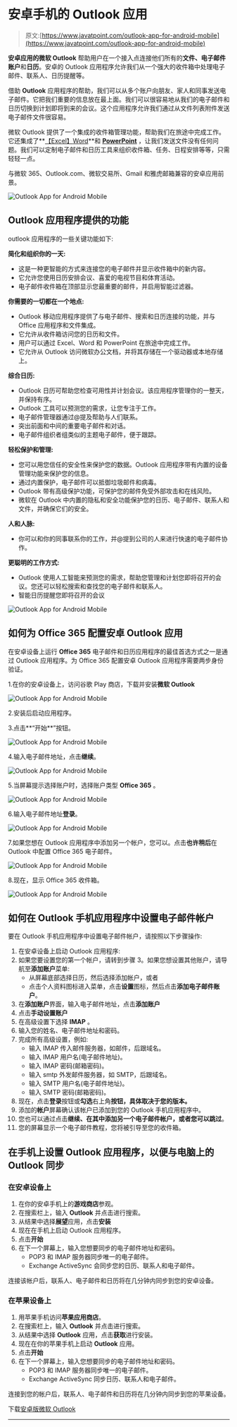 # 安卓手机的 Outlook 应用

> 原文:[https://www.javatpoint.com/outlook-app-for-android-mobile](https://www.javatpoint.com/outlook-app-for-android-mobile)

**安卓应用的微软 Outlook** 帮助用户在一个接入点连接他们所有的**文件、电子邮件账户**和**日历**。安卓的 Outlook 应用程序允许我们从一个强大的收件箱中处理电子邮件、联系人、日历提醒等。

借助 **Outlook** 应用程序的帮助，我们可以从多个账户向朋友、家人和同事发送电子邮件。它把我们重要的信息放在最上面。我们可以很容易地从我们的电子邮件和日历切换到计划即将到来的会议。这个应用程序允许我们通过从文件列表附件发送电子邮件文件很容易。

微软 Outlook 提供了一个集成的收件箱管理功能，帮助我们在旅途中完成工作。它还集成了**[【Excel】](https://www.javatpoint.com/excel-tutorial)[Word](https://www.javatpoint.com/ms-word-tutorial)**和 **[PowerPoint](https://www.javatpoint.com/powerpoint-tutorial)** ，让我们发送文件没有任何问题。我们可以定制电子邮件和日历工具来组织收件箱、任务、日程安排等等，只需轻轻一点。

与微软 365、Outlook.com、微软交易所、Gmail 和雅虎邮箱兼容的安卓应用前景。

![Outlook App for Android Mobile](../Images/fe2a3a4226aca219c93cc250885d63d9.png)

## Outlook 应用程序提供的功能

outlook 应用程序的一些关键功能如下:

**简化和组织你的一天:**

*   这是一种更智能的方式来连接您的电子邮件并显示收件箱中的新内容。
*   它允许您使用日历安排会议、喜爱的电视节目和体育活动。
*   电子邮件收件箱在顶部显示您最重要的邮件，并启用智能过滤器。

**你需要的一切都在一个地点:**

*   Outlook 移动应用程序提供了与电子邮件、搜索和日历连接的功能，并与 Office 应用程序和文件集成。
*   它允许从收件箱访问您的日历和文件。
*   用户可以通过 Excel、Word 和 PowerPoint 在旅途中完成工作。
*   它允许从 Outlook 访问微软办公文档，并将其存储在一个驱动器或本地存储上。

**综合日历:**

*   Outlook 日历可帮助您检查可用性并计划会议。该应用程序管理你的一整天，并保持有序。
*   Outlook 工具可以预测您的需求，让您专注于工作。
*   电子邮件管理器通过@提及帮助与人们联系。
*   突出前面和中间的重要电子邮件和对话。
*   电子邮件组织者组类似的主题电子邮件，便于跟踪。

**轻松保护和管理:**

*   您可以用您信任的安全性来保护您的数据。Outlook 应用程序带有内置的设备管理功能来保护您的信息。
*   通过内置保护，电子邮件可以抵御垃圾邮件和病毒。
*   Outlook 带有高级保护功能，可保护您的邮件免受外部攻击和在线风险。
*   微软在 Outlook 中内置的隐私和安全功能保护您的日历、电子邮件、联系人和文件，并确保它们的安全。

**人和人脉:**

*   你可以和你的同事联系你的工作，并@提到公司的人来进行快速的电子邮件协作。

**更聪明的工作方式:**

*   Outlook 使用人工智能来预测您的需求，帮助您管理和计划您即将召开的会议。您还可以轻松搜索和查找您的电子邮件和联系人。
*   智能日历提醒您即将召开的会议

![Outlook App for Android Mobile](../Images/85fb15c52adf1b4c63cb1fe7c5a23a90.png)

## 如何为 Office 365 配置安卓 Outlook 应用

在安卓设备上运行 **Office 365** 电子邮件和日历应用程序的最佳首选方式之一是通过 Outlook 应用程序。为 Office 365 配置安卓 Outlook 应用程序需要两步身份验证。

1.在你的安卓设备上，访问谷歌 Play 商店，下载并安装**微软 Outlook**

![Outlook App for Android Mobile](../Images/023427efd3090d9dedaaefdb60ffb0ee.png)

2.安装后启动应用程序。

3.点击**“开始**”按钮。

![Outlook App for Android Mobile](../Images/81ce26b1b1bb58d5a9a1156947826af5.png)

4.输入电子邮件地址，点击**继续**。

![Outlook App for Android Mobile](../Images/1757dd2d455e412f82b7bdf39a838584.png)

5.当屏幕提示选择账户时，选择账户类型 **Office 365** 。

![Outlook App for Android Mobile](../Images/eae16eb5bd63d4d4660a37b5b15b85c5.png)

6.输入电子邮件地址**登录**。

![Outlook App for Android Mobile](../Images/cbc08ecb7f2d11b1455f0039de15683e.png)

7.如果您想在 Outlook 应用程序中添加另一个帐户，您可以。点击**也许稍后**在 Outlook 中配置 Office 365 电子邮件。

![Outlook App for Android Mobile](../Images/42a731ba2cdf4030528e609a2e958426.png)

8.现在，显示 Office 365 收件箱。

![Outlook App for Android Mobile](../Images/9b27c70d6b4f81e4129971b00732ea8d.png)

## 如何在 Outlook 手机应用程序中设置电子邮件帐户

要在 Outlook 手机应用程序中设置电子邮件帐户，请按照以下步骤操作:

1.  在安卓设备上启动 Outlook 应用程序:
2.  如果您要设置您的第一个帐户，请转到步骤 3。如果您想设置其他账户，请导航至**添加账户**菜单:
    *   从屏幕底部选择日历，然后选择添加帐户，或者
    *   点击个人资料图标进入菜单，点击**设置**图标，然后点击**添加电子邮件账户**。
3.  在**添加账户**界面，输入电子邮件地址，点击**添加账户**
4.  点击**手动设置账户**
5.  在高级设置下选择 **IMAP** 。
6.  输入您的姓名、电子邮件地址和密码。
7.  完成所有高级设置，例如:
    *   输入 IMAP 传入邮件服务器，如邮件，后跟域名。
    *   输入 IMAP 用户名(电子邮件地址)。
    *   输入 IMAP 密码(邮箱密码)。
    *   输入 smtp 外发邮件服务器，如 SMTP，后跟域名。
    *   输入 SMTP 用户名(电子邮件地址)。
    *   输入 SMTP 密码(邮箱密码)。
8.  现在，点击**登录**按钮或**勾选**右上角**按钮，具体取决于您的版本。**
9.  添加的**帐户**屏幕确认该帐户已添加到您的 Outlook 手机应用程序中。
10.  您也可以通过点击**继续、**在其中添加另一个电子邮件帐户，或者您可以**跳过**。
11.  您的屏幕显示一个电子邮件教程，您将被引导至您的收件箱。

## 在手机上设置 Outlook 应用程序，以便与电脑上的 Outlook 同步

### 在安卓设备上

1.  在你的安卓手机上的**游戏商店**参观。
2.  在搜索栏上，输入 **Outlook** 并点击进行搜索。
3.  从结果中选择**展望**应用，点击**安装**
4.  现在在手机上启动 Outlook 应用程序。
5.  点击**开始**
6.  在下一个屏幕上，输入您想要同步的电子邮件地址和密码。
    *   POP3 和 IMAP 服务器同步唯一的电子邮件。
    *   Exchange ActiveSync 会同步您的日历、联系人和电子邮件。

连接该帐户后，联系人、电子邮件和日历将在几分钟内同步到您的安卓设备。

### 在苹果设备上

1.  用苹果手机访问**苹果应用商店**。
2.  在搜索栏上，输入 **Outlook** 并点击进行搜索。
3.  从结果中选择 **Outlook** 应用，点击**获取**进行安装。
4.  现在在你的苹果手机上启动 **Outlook** 应用。
5.  点击**开始**
6.  在下一个屏幕上，输入您想要同步的电子邮件地址和密码。
    *   POP3 和 IMAP 服务器同步唯一的电子邮件。
    *   Exchange ActiveSync 同步日历、联系人和电子邮件。

连接到您的帐户后，联系人、电子邮件和日历将在几分钟内同步到您的苹果设备。

下载[安卓版微软 Outlook](https://play.google.com/store/apps/details?id=com.microsoft.office.outlook)

* * *